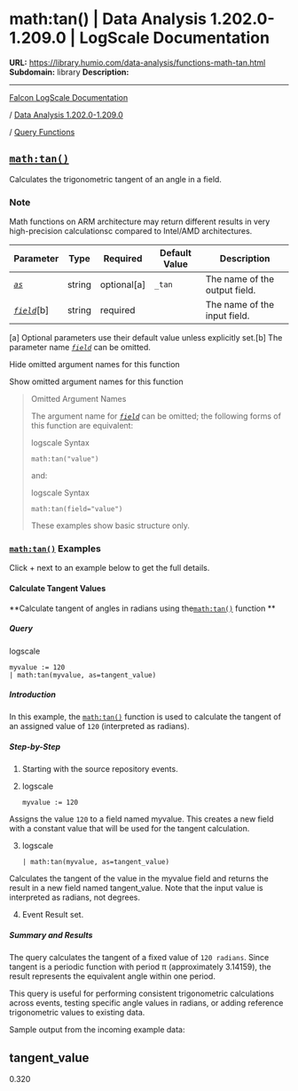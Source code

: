 # math:tan() | Data Analysis 1.202.0-1.209.0 | LogScale Documentation

**URL:** https://library.humio.com/data-analysis/functions-math-tan.html
**Subdomain:** library
**Description:** 

---

[Falcon LogScale Documentation](https://library.humio.com)

/ [Data Analysis 1.202.0-1.209.0](data-analysis-docs.html)

/ [Query Functions](functions.html)

## [`math:tan()`](functions-math-tan.html "math:tan\(\)")

Calculates the trigonometric tangent of an angle in a field. 

### Note

Math functions on ARM architecture may return different results in very high-precision calculationsc compared to Intel/AMD architectures.

Parameter| Type| Required| Default Value| Description  
---|---|---|---|---  
[ _`as`_](functions-math-tan.html#query-functions-math-tan-as)|  string| optional[a] | `_tan`|  The name of the output field.   
[_`field`_](functions-math-tan.html#query-functions-math-tan-field)[b]| string| required |  |  The name of the input field.   
[a] Optional parameters use their default value unless explicitly set.[b] The parameter name [_`field`_](functions-math-tan.html#query-functions-math-tan-field) can be omitted.  
  
Hide omitted argument names for this function

Show omitted argument names for this function

> Omitted Argument Names
> 
> The argument name for [_`field`_](functions-math-tan.html#query-functions-math-tan-field) can be omitted; the following forms of this function are equivalent:
> 
> logscale Syntax
>     
>     
>     math:tan("value")
> 
> and:
> 
> logscale Syntax
>     
>     
>     math:tan(field="value")
> 
> These examples show basic structure only.

### [`math:tan()`](functions-math-tan.html "math:tan\(\)") Examples

Click + next to an example below to get the full details.

#### Calculate Tangent Values

**Calculate tangent of angles in radians using the[`math:tan()`](functions-math-tan.html "math:tan\(\)") function **

##### Query

logscale
    
    
    myvalue := 120
    | math:tan(myvalue, as=tangent_value)

##### Introduction

In this example, the [`math:tan()`](functions-math-tan.html "math:tan\(\)") function is used to calculate the tangent of an assigned value of `120` (interpreted as radians). 

##### Step-by-Step

  1. Starting with the source repository events.

  2. logscale
         
         myvalue := 120

Assigns the value `120` to a field named myvalue. This creates a new field with a constant value that will be used for the tangent calculation. 

  3. logscale
         
         | math:tan(myvalue, as=tangent_value)

Calculates the tangent of the value in the myvalue field and returns the result in a new field named tangent_value. Note that the input value is interpreted as radians, not degrees. 

  4. Event Result set.




##### Summary and Results

The query calculates the tangent of a fixed value of `120 radians`. Since tangent is a periodic function with period π (approximately 3.14159), the result represents the equivalent angle within one period. 

This query is useful for performing consistent trigonometric calculations across events, testing specific angle values in radians, or adding reference trigonometric values to existing data. 

Sample output from the incoming example data: 

tangent_value  
---  
0.320
